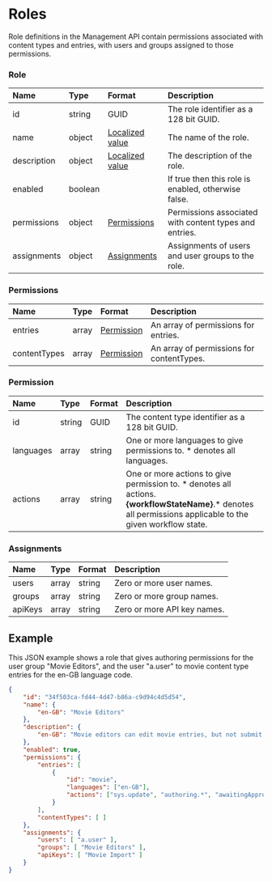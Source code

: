 # Roles

Role definitions in the Management API contain permissions associated with content types and entries, with users and groups assigned to those permissions.

### Role

| Name | Type | Format | Description |
| :------- | :--- | :----- | :---------- |
| id | string | GUID | The role identifier as a 128 bit GUID. |
| name | object | [Localized value](/key-concepts/localization.md) | The name of the role. |
| description | object | [Localized value](/key-concepts/localization.md) | The description of the role. |
| enabled | boolean | | If true then this role is enabled, otherwise false. |
| permissions | object | [Permissions](#permissions) | Permissions associated with content types and entries. |
| assignments | object | [Assignments](#assignments) | Assignments of users and user groups to the role. |

### Permissions

| Name | Type | Format | Description |
| :------- | :--- | :----- | :---------- |
| entries | array | [Permission](#permission) | An array of permissions for entries. |
| contentTypes | array | [Permission](#permission) | An array of permissions for contentTypes. |

### Permission
| Name | Type | Format | Description |
| :------- | :--- | :----- | :---------- |
| id | string | GUID | The content type identifier as a 128 bit GUID. |
| languages | array | string | One or more languages to give permissions to. * denotes all languages. |
| actions | array | string | One or more actions to give permission to. * denotes all actions.<br> **{workflowStateName}**.&#42; denotes all permissions applicable to the given workflow state. |

### Assignments
| Name | Type | Format | Description |
| :------- | :--- | :----- | :---------- |
| users | array | string | Zero or more user names. |
| groups | array | string | Zero or more group names. |
| apiKeys | array | string | Zero or more API key names. |

## Example

This JSON example shows a role that gives authoring permissions for the user group "Movie Editors", and the user "a.user" to movie content type entries for the en-GB language code.

```json
{
    "id": "34f503ca-fd44-4d47-b86a-c9d94c4d5d54",
    "name": {
        "en-GB": "Movie Editors"
    },
    "description": {
        "en-GB": "Movie editors can edit movie entries, but not submit or approve them"
    },
    "enabled": true,
    "permissions": {
        "entries": [
            {
                "id": "movie",
                "languages": ["en-GB"],
                "actions": ["sys.update", "authoring.*", "awaitingApproval.revoke"]
            }
        ],
        "contentTypes": [ ]
    },
    "assignments": {
        "users": [ "a.user" ],
        "groups": [ "Movie Editors" ],
        "apiKeys": [ "Movie Import" ]
    }
}
```
